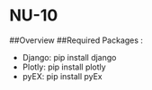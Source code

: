 # NU-10
##Overview
##Required Packages :
* Django: pip install django
* Plotly: pip install plotly
* pyEX: pip install pyEx
